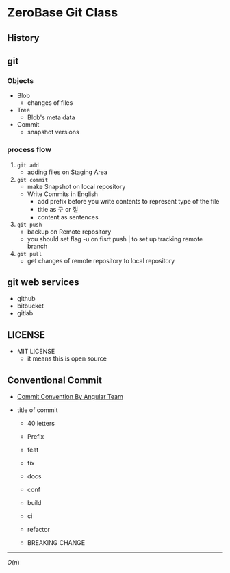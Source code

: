 # ZeroBase Git Class

## History

## git

### Objects
- Blob
	- changes of files
- Tree
	- Blob's meta data
- Commit 
	- snapshot versions

### process flow 
1. ```git add```
	- adding files on Staging Area
2. ```git commit```
	- make Snapshot on local repository
	- Write Commits in English
		- add prefix before you write contents to represent type of the file
		- title as 구 or 절
		- content as sentences
3. ```git push```
	- backup on Remote repository
	- you should set flag -u on fisrt push | to set up tracking remote branch
4. ```git pull```
	- get changes of remote repository to local repository

## git web services

 - github
 - bitbucket
 - gitlab

## LICENSE
 - MIT LICENSE
 	- it means this is open source


## Conventional Commit

 - [Commit Convention By Angular Team](https://www.conventionalcommits.org/ko/v1.0.0/)

 - title of commit 
 	- 40 letters

 	- Prefix
 	- feat
 	- fix
 	- docs
 	- conf
 	- build
 	- ci
 	- refactor
 	- BREAKING CHANGE
---
$O(n)$

